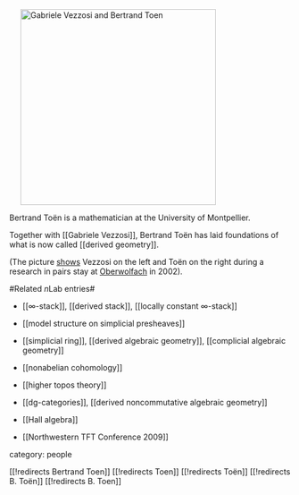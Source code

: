 <div style="right;margin:0 20px 10px 20px;"><img width = "350" src="http://owpdb.mfo.de/photoNormal?id=7420" alt="Gabriele Vezzosi and Bertrand Toen" /></div>

Bertrand To&euml;n is a mathematician at the University of Montpellier. 

Together with [[Gabriele Vezzosi]], Bertrand Toën
has laid foundations of what is now called [[derived geometry]].

(The picture [shows](http://owpdb.mfo.de/detail?photo_id=7420) Vezzosi on the left and To&euml;n on the right during a research in pairs stay at [Oberwolfach](http://www.mfo.de/) in 2002).


#Related $n$Lab entries#

* [[∞-stack]], [[derived stack]], [[locally constant ∞-stack]]

* [[model structure on simplicial presheaves]]

* [[simplicial ring]], [[derived algebraic geometry]], [[complicial algebraic geometry]]

* [[nonabelian cohomology]]

* [[higher topos theory]]

* [[dg-categories]], [[derived noncommutative algebraic geometry]]

* [[Hall algebra]]

* [[Northwestern TFT Conference 2009]]

category: people

[[!redirects Bertrand Toen]]
[[!redirects Toen]]
[[!redirects Toën]]
[[!redirects B. Toën]]
[[!redirects B. Toen]]